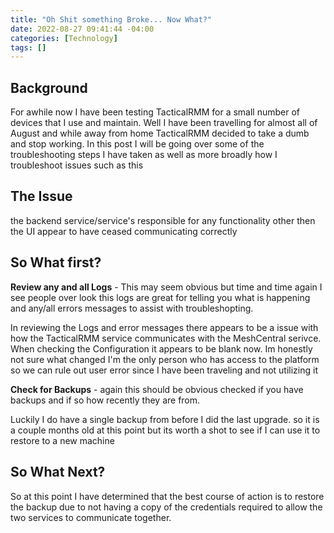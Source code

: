 ```yaml
---
title: "Oh Shit something Broke... Now What?"
date: 2022-08-27 09:41:44 -04:00
categories: [Technology]
tags: []
---
```


## Background
For awhile now I have been testing TacticalRMM for a small number of devices that I use and maintain. Well I have been travelling for almost all of August and while away from home TacticalRMM decided to take a dumb and stop working. In this post I will be going over some of the troubleshooting steps I have taken as well as more broadly how I troubleshoot issues such as this

## The Issue
the backend service/service's responsible for any functionality other then the UI appear to have ceased communicating correctly

## So What first?
**Review any and all Logs** - This may seem obvious but time and time again I see people over look this logs are great for telling you what is happening and any/all errors messages to assist with troubleshopting.

In reviewing the Logs and error messages there appears to be a issue with how the TacticalRMM service communicates with the MeshCentral serivce. When checking the Configuration it appears to be blank now. Im honestly not sure what changed I'm the only person who has access to the platform so we can rule out user error since I have been traveling and not utilizing it

**Check for Backups** - again this should be obvious checked if you have backups and if so how recently they are from.

Luckily I do have a single backup from before I did the last upgrade. so it is a couple months old at this point but its worth a shot to see if I can use it to restore to a new machine

## So What Next?
So at this point I have determined that the best course of action is to restore the backup due to not having a copy of the credentials required to allow the two services to communicate together.